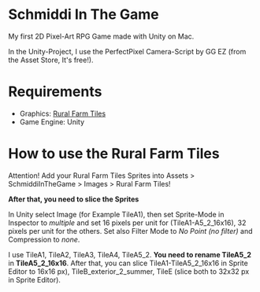 # Schmiddi In The Game

My first 2D Pixel-Art RPG Game made with Unity on Mac.

In the Unity-Project, I use the PerfectPixel Camera-Script by GG EZ (from the Asset Store, It's free!).

# Requirements
* Graphics: [Rural Farm Tiles](https://pixanna.nl/products/rural-farm-tiles/)
* Game Engine: Unity

# How to use the Rural Farm Tiles

Attention! Add your Rural Farm Tiles Sprites into Assets > SchmiddiInTheGame > Images > Rural Farm Tiles!

**After that, you need to slice the Sprites**

In Unity select Image (for Example TileA1), then set Sprite-Mode in Inspector to *multiple* and set 16 pixels per unit for (TileA1-A5_2_16x16), 32 pixels per unit for the others. Set also Filter Mode to *No Point (no filter)* and Compression to *none*.

I use TileA1, TileA2, TileA3, TileA4, TileA5_2. **You need to rename TileA5_2** in **TileA5_2_16x16**. After that, you can slice TileA1-TileA5_2_16x16 in Sprite Editor to 16x16 px), TileB_exterior_2_summer, TileE (slice both to 32x32 px in Sprite Editor).
